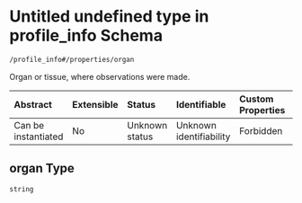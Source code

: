 # Untitled undefined type in profile\_info Schema

```txt
/profile_info#/properties/organ
```

Organ or tissue, where observations were made.

| Abstract            | Extensible | Status         | Identifiable            | Custom Properties | Additional Properties | Access Restrictions | Defined In                                                                               |
| :------------------ | :--------- | :------------- | :---------------------- | :---------------- | :-------------------- | :------------------ | :--------------------------------------------------------------------------------------- |
| Can be instantiated | No         | Unknown status | Unknown identifiability | Forbidden         | Allowed               | none                | [profile\_info.schema.json\*](../../out/profile_info.schema.json "open original schema") |

## organ Type

`string`
